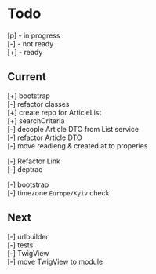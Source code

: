 # Todo

[p] - in progress  
[-] - not ready  
[+] - ready  

## Current

[+] bootstrap  
[-] refactor classes  
    [+] create repo for ArticleList  
        [+] searchCriteria  
    [-] decople Article DTO from List service  
    [-] refactor Article DTO  
        [-] move readleng & created at to properies  

[-] Refactor Link  
[-] deptrac  


[-] bootstrap  
    [-] timezone `Europe/Kyiv` check  

## Next

[-] urlbuilder  
[-] tests  
    [-] TwigView  
[-] move TwigView to module  
